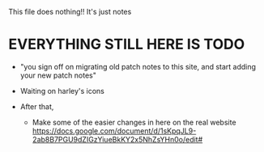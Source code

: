This file does nothing!! It's just notes

# EVERYTHING STILL HERE IS TODO

- "you sign off on migrating old patch notes to this site, and start adding your new patch notes"

- Waiting on harley's icons
- After that,
  - Make some of the easier changes in here on the real website https://docs.google.com/document/d/1sKpqJL9-2ab8B7PGU9dZIGzYiueBkKY2x5NhZsYHn0o/edit#
